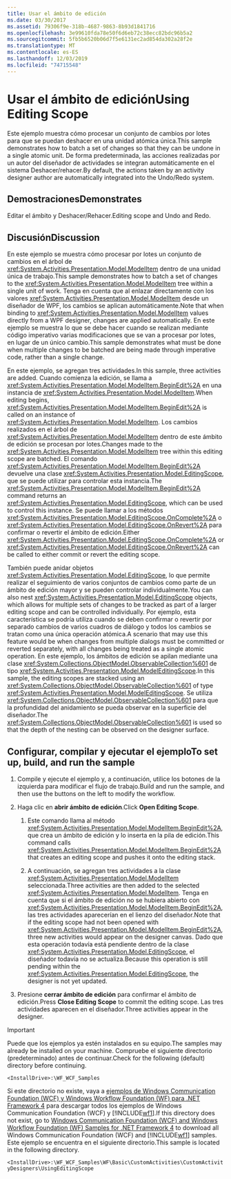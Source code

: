 ```yaml
---
title: Usar el ámbito de edición
ms.date: 03/30/2017
ms.assetid: 79306f9e-318b-4687-9863-8b93d1841716
ms.openlocfilehash: 3e99610fda78e50f6d6eb72c38ecc82bdc96b5a2
ms.sourcegitcommit: 5fb5b6520b06d7f5e6131ec2ad854da302a28f2e
ms.translationtype: MT
ms.contentlocale: es-ES
ms.lasthandoff: 12/03/2019
ms.locfileid: "74715548"
---
```

# <a name="using-editing-scope"></a><span data-ttu-id="53638-102">Usar el ámbito de edición</span><span class="sxs-lookup"><span data-stu-id="53638-102">Using Editing Scope</span></span>
<span data-ttu-id="53638-103">Este ejemplo muestra cómo procesar un conjunto de cambios por lotes para que se puedan deshacer en una unidad atómica única.</span><span class="sxs-lookup"><span data-stu-id="53638-103">This sample demonstrates how to batch a set of changes so that they can be undone in a single atomic unit.</span></span> <span data-ttu-id="53638-104">De forma predeterminada, las acciones realizadas por un autor del diseñador de actividades se integran automáticamente en el sistema Deshacer/rehacer.</span><span class="sxs-lookup"><span data-stu-id="53638-104">By default, the actions taken by an activity designer author are automatically integrated into the Undo/Redo system.</span></span>  
  
## <a name="demonstrates"></a><span data-ttu-id="53638-105">Demostraciones</span><span class="sxs-lookup"><span data-stu-id="53638-105">Demonstrates</span></span>  
 <span data-ttu-id="53638-106">Editar el ámbito y Deshacer/Rehacer.</span><span class="sxs-lookup"><span data-stu-id="53638-106">Editing scope and Undo and Redo.</span></span>  
  
## <a name="discussion"></a><span data-ttu-id="53638-107">Discusión</span><span class="sxs-lookup"><span data-stu-id="53638-107">Discussion</span></span>  
 <span data-ttu-id="53638-108">En este ejemplo se muestra cómo procesar por lotes un conjunto de cambios en el árbol de <xref:System.Activities.Presentation.Model.ModelItem> dentro de una unidad única de trabajo.</span><span class="sxs-lookup"><span data-stu-id="53638-108">This sample demonstrates how to batch a set of changes to the <xref:System.Activities.Presentation.Model.ModelItem> tree within a single unit of work.</span></span> <span data-ttu-id="53638-109">Tenga en cuenta que al enlazar directamente con los valores <xref:System.Activities.Presentation.Model.ModelItem> desde un diseñador de WPF, los cambios se aplican automáticamente.</span><span class="sxs-lookup"><span data-stu-id="53638-109">Note that when binding to <xref:System.Activities.Presentation.Model.ModelItem> values directly from a WPF designer, changes are applied automatically.</span></span> <span data-ttu-id="53638-110">En este ejemplo se muestra lo que se debe hacer cuando se realizan mediante código imperativo varias modificaciones que se van a procesar por lotes, en lugar de un único cambio.</span><span class="sxs-lookup"><span data-stu-id="53638-110">This sample demonstrates what must be done when multiple changes to be batched are being made through imperative code, rather than a single change.</span></span>  
  
 <span data-ttu-id="53638-111">En este ejemplo, se agregan tres actividades.</span><span class="sxs-lookup"><span data-stu-id="53638-111">In this sample, three activities are added.</span></span> <span data-ttu-id="53638-112">Cuando comienza la edición, se llama a <xref:System.Activities.Presentation.Model.ModelItem.BeginEdit%2A> en una instancia de <xref:System.Activities.Presentation.Model.ModelItem>.</span><span class="sxs-lookup"><span data-stu-id="53638-112">When editing begins, <xref:System.Activities.Presentation.Model.ModelItem.BeginEdit%2A> is called on an instance of <xref:System.Activities.Presentation.Model.ModelItem>.</span></span> <span data-ttu-id="53638-113">Los cambios realizados en el árbol de <xref:System.Activities.Presentation.Model.ModelItem> dentro de este ámbito de edición se procesan por lotes.</span><span class="sxs-lookup"><span data-stu-id="53638-113">Changes made to the <xref:System.Activities.Presentation.Model.ModelItem> tree within this editing scope are batched.</span></span> <span data-ttu-id="53638-114">El comando <xref:System.Activities.Presentation.Model.ModelItem.BeginEdit%2A> devuelve una clase <xref:System.Activities.Presentation.Model.EditingScope>, que se puede utilizar para controlar esta instancia.</span><span class="sxs-lookup"><span data-stu-id="53638-114">The <xref:System.Activities.Presentation.Model.ModelItem.BeginEdit%2A> command returns an <xref:System.Activities.Presentation.Model.EditingScope>, which can be used to control this instance.</span></span> <span data-ttu-id="53638-115">Se puede llamar a los métodos <xref:System.Activities.Presentation.Model.EditingScope.OnComplete%2A> o <xref:System.Activities.Presentation.Model.EditingScope.OnRevert%2A> para confirmar o revertir el ámbito de edición.</span><span class="sxs-lookup"><span data-stu-id="53638-115">Either <xref:System.Activities.Presentation.Model.EditingScope.OnComplete%2A> or <xref:System.Activities.Presentation.Model.EditingScope.OnRevert%2A> can be called to either commit or revert the editing scope.</span></span>  
  
 <span data-ttu-id="53638-116">También puede anidar objetos <xref:System.Activities.Presentation.Model.EditingScope>, lo que permite realizar el seguimiento de varios conjuntos de cambios como parte de un ámbito de edición mayor y se pueden controlar individualmente.</span><span class="sxs-lookup"><span data-stu-id="53638-116">You can also nest <xref:System.Activities.Presentation.Model.EditingScope> objects, which allows for multiple sets of changes to be tracked as part of a larger editing scope and can be controlled individually.</span></span> <span data-ttu-id="53638-117">Por ejemplo, esta característica se podría utiliza cuando se deben confirmar o revertir por separado cambios de varios cuadros de diálogo y todos los cambios se tratan como una única operación atómica.</span><span class="sxs-lookup"><span data-stu-id="53638-117">A scenario that may use this feature would be when changes from multiple dialogs must be committed or reverted separately, with all changes being treated as a single atomic operation.</span></span> <span data-ttu-id="53638-118">En este ejemplo, los ámbitos de edición se apilan mediante una clase <xref:System.Collections.ObjectModel.ObservableCollection%601> de tipo <xref:System.Activities.Presentation.Model.ModelEditingScope>.</span><span class="sxs-lookup"><span data-stu-id="53638-118">In this sample, the editing scopes are stacked using an <xref:System.Collections.ObjectModel.ObservableCollection%601> of type <xref:System.Activities.Presentation.Model.ModelEditingScope>.</span></span> <span data-ttu-id="53638-119">Se utiliza <xref:System.Collections.ObjectModel.ObservableCollection%601> para que la profundidad del anidamiento se pueda observar en la superficie del diseñador.</span><span class="sxs-lookup"><span data-stu-id="53638-119">The <xref:System.Collections.ObjectModel.ObservableCollection%601> is used so that the depth of the nesting can be observed on the designer surface.</span></span>  
  
## <a name="to-set-up-build-and-run-the-sample"></a><span data-ttu-id="53638-120">Configurar, compilar y ejecutar el ejemplo</span><span class="sxs-lookup"><span data-stu-id="53638-120">To set up, build, and run the sample</span></span>  
  
1. <span data-ttu-id="53638-121">Compile y ejecute el ejemplo y, a continuación, utilice los botones de la izquierda para modificar el flujo de trabajo.</span><span class="sxs-lookup"><span data-stu-id="53638-121">Build and run the sample, and then use the buttons on the left to modify the workflow.</span></span>  
  
2. <span data-ttu-id="53638-122">Haga clic en **abrir ámbito de edición**.</span><span class="sxs-lookup"><span data-stu-id="53638-122">Click **Open Editing Scope**.</span></span>  
  
    1. <span data-ttu-id="53638-123">Este comando llama al método <xref:System.Activities.Presentation.Model.ModelItem.BeginEdit%2A>, que crea un ámbito de edición y lo inserta en la pila de edición.</span><span class="sxs-lookup"><span data-stu-id="53638-123">This command calls <xref:System.Activities.Presentation.Model.ModelItem.BeginEdit%2A> that creates an editing scope and pushes it onto the editing stack.</span></span>  
  
    2. <span data-ttu-id="53638-124">A continuación, se agregan tres actividades a la clase <xref:System.Activities.Presentation.Model.ModelItem> seleccionada.</span><span class="sxs-lookup"><span data-stu-id="53638-124">Three activities are then added to the selected <xref:System.Activities.Presentation.Model.ModelItem>.</span></span> <span data-ttu-id="53638-125">Tenga en cuenta que si el ámbito de edición no se hubiera abierto con <xref:System.Activities.Presentation.Model.ModelItem.BeginEdit%2A>, las tres actividades aparecerían en el lienzo del diseñador.</span><span class="sxs-lookup"><span data-stu-id="53638-125">Note that if the editing scope had not been opened with <xref:System.Activities.Presentation.Model.ModelItem.BeginEdit%2A>, three new activities would appear on the designer canvas.</span></span> <span data-ttu-id="53638-126">Dado que esta operación todavía está pendiente dentro de la clase <xref:System.Activities.Presentation.Model.EditingScope>, el diseñador todavía no se actualiza.</span><span class="sxs-lookup"><span data-stu-id="53638-126">Because this operation is still pending within the <xref:System.Activities.Presentation.Model.EditingScope>, the designer is not yet updated.</span></span>  
  
3. <span data-ttu-id="53638-127">Presione **cerrar ámbito de edición** para confirmar el ámbito de edición.</span><span class="sxs-lookup"><span data-stu-id="53638-127">Press **Close Editing Scope** to commit the editing scope.</span></span> <span data-ttu-id="53638-128">Las tres actividades aparecen en el diseñador.</span><span class="sxs-lookup"><span data-stu-id="53638-128">Three activities appear in the designer.</span></span>  
  
> [!IMPORTANT]
> <span data-ttu-id="53638-129">Puede que los ejemplos ya estén instalados en su equipo.</span><span class="sxs-lookup"><span data-stu-id="53638-129">The samples may already be installed on your machine.</span></span> <span data-ttu-id="53638-130">Compruebe el siguiente directorio (predeterminado) antes de continuar.</span><span class="sxs-lookup"><span data-stu-id="53638-130">Check for the following (default) directory before continuing.</span></span>  
>   
> `<InstallDrive>:\WF_WCF_Samples`  
>   
> <span data-ttu-id="53638-131">Si este directorio no existe, vaya a [ejemplos de Windows Communication Foundation (WCF) y Windows Workflow Foundation (WF) para .NET Framework 4](https://www.microsoft.com/download/details.aspx?id=21459) para descargar todos los ejemplos de Windows Communication Foundation (WCF) y [!INCLUDE[wf1](../../../../includes/wf1-md.md)].</span><span class="sxs-lookup"><span data-stu-id="53638-131">If this directory does not exist, go to [Windows Communication Foundation (WCF) and Windows Workflow Foundation (WF) Samples for .NET Framework 4](https://www.microsoft.com/download/details.aspx?id=21459) to download all Windows Communication Foundation (WCF) and [!INCLUDE[wf1](../../../../includes/wf1-md.md)] samples.</span></span> <span data-ttu-id="53638-132">Este ejemplo se encuentra en el siguiente directorio.</span><span class="sxs-lookup"><span data-stu-id="53638-132">This sample is located in the following directory.</span></span>  
>   
> `<InstallDrive>:\WF_WCF_Samples\WF\Basic\CustomActivities\CustomActivityDesigners\UsingEditingScope`

